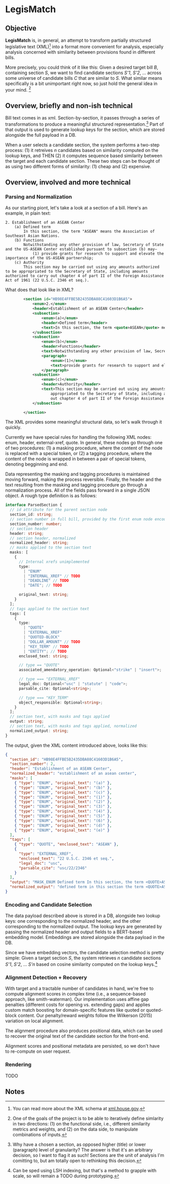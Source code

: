 # LegisMatch

## Objective

**LegisMatch** is, in general, an attempt to transform partially structured legislative text (XML)[^1] into a format more convenient for analysis, especially analysis concerned with similarity between provisions found in different bills.

More precisely, you could think of it like this: Given a desired target bill _B_, containing section _S_, we want to find candidate sections _S'1_, _S'2_, ... across some universe of candidate bills _C_ that are similar to _S_. What similar means specifically is a bit unimportant right now, so just hold the general idea in your mind. [^2]

## Overview, briefly and non-ish technical

Bill text comes in as xml. Section-by-section, it passes through a series of transformations to produce a meaningful structured representation.[^3] Part of that output is used to generate lookup keys for the section, which are stored alongside the full payload in a DB.

When a user selects a candidate section, the system performs a two-step process: (1) it retreives _n_ candidates based on similarity computed on the lookup keys, and THEN (2) it computes sequence based similarity between the target and each candidate section. These two steps can be thought of as using two different forms of similarity: (1) cheap and (2) expensive.

## Overview, involved and more technical

### Parsing and Normalization

As our starting piont, let's take a look at a section of a bill. Here's an example, in plain text:

```text
2. Establishment of an ASEAN Center
    (a) Defined term
        In this section, the term "ASEAN" means the Association of Southeast Asian Nations.
    (b) Functions
        Notwithstanding any other provision of law, Secretary of State and the US-ASEAN Center established pursuant to subsection (b) may—
            (1) provide grants for research to support and elevate the importance of the US-ASEAN partnership;
    (c) Authority
        This section may be carried out using any amounts authorized to be appropriated to the Secretary of State, including amounts authorized to carry out chapter 4 of part II of the Foreign Assistance Act of 1961 (22 U.S.C. 2346 et seq.).
```

What does that look like in XML?

```xml
        <section id="HB98E4FFBE5B2435DBA88C41603D1B6A5">
            <enum>2.</enum>
            <header>Establishment of an ASEAN Center</header>
            <subsection>
                <enum>(a)</enum>
                <header>Defined term</header>
                <text>In this section, the term <quote>ASEAN</quote> means the Association of Southeast Asian Nations.</text>
            </subsection>
            <subsection>
                <enum>(b)</enum>
                <header>Functions</header>
                <text>Notwithstanding any other provision of law, Secretary of State and the US-ASEAN Center established pursuant to subsection (b) may—</text>
                <paragraph>
                    <enum>(1)</enum>
                    <text>provide grants for research to support and elevate the importance of the US-ASEAN partnership;</text>
                </paragraph>
            <subsection>
                <enum>(c)</enum>
                <header>Authority</header>
                <text>This section may be carried out using any amounts authorized to be
                    appropriated to the Secretary of State, including amounts authorized to carry
                    out chapter 4 of part II of the Foreign Assistance Act of 1961 (<external-xref legal-doc="usc" parsable-cite="usc/22/2346">22 U.S.C. 2346 et seq.<external-xref>).</text>
            </subsection>

        </section>
```

The XML provides some meaningful structural data, so let's walk through it quickly.

Currently we have special rules for handling the following XML nodes: enum, header, external-xref, quote. In general, these nodes go through one of two procedures: (1) a masking procedure, where the content of the node is replaced with a special token, or (2) a tagging procedure, where the content of the node is wrapped in between a pair of special tokens, denoting begginning and end.

Data representing the masking and tagging procedures is maintained moving forward, making the process reversible. Finally, the header and the text resulting from the masking and tagging procedure go through a normalization process. All of the fields pass forward in a single JSON object. A rough type definition is as follows:

```ts
interface ParsedSection {
  // id attribute for the parent section node
  section_id: string;
  // section number in full bill, provided by the first enum node encountered
  section_number: number;
  // section header
  header: string;
  // section header, normalized
  normalized_header: string;
  // masks applied to the section text
  masks: [
    {
      // Internal xrefs unimplemented
      type:
        | "ENUM"
        | "INTERNAL_XREF" // TODO
        | "DEADLINE" // TODO
        | "DATE"; // TODO

      original_text: string;
    }
  ];
  // tags applied to the section text
  tags: [
    {
      type:
        | "QUOTE"
        | "EXTERNAL_XREF"
        | "QUOTED-BLOCK"
        | "DOLLAR_AMOUNT" // TODO
        | "KEY_TERM" // TODO
        | "ENTITY"; // TODO
      enclosed_text: string;

      // type == "QUOTE"
      associated_amendatory_operation: Optional<"strike" | "insert">;

      // type === "EXTERNAL_XREF"
      legal_doc: Optional<"usc" | "statute" | "code">;
      parsable_cite: Optional<string>;

      // type === "KEY_TERM"
      object_responsible: Optional<string>;
    }
  ];
  // section text, with masks and tags applied
  output: string;
  // section text, with masks and tags applied, normalized
  normalized_output: string;
}
```

The output, given the XML content introduced above, looks like this:

```json
{
  "section_id": "HB98E4FFBE5B2435DBA88C41603D1B6A5",
  "section_number": 2,
  "header": "Establishment of an ASEAN Center",
  "normalized_header": "establishment of an asean center",
  "masks": [
    { "type": "ENUM", "original_text": "(a)" },
    { "type": "ENUM", "original_text": "(b)" },
    { "type": "ENUM", "original_text": "(c)" },
    { "type": "ENUM", "original_text": "(1)" },
    { "type": "ENUM", "original_text": "(2)" },
    { "type": "ENUM", "original_text": "(3)" },
    { "type": "ENUM", "original_text": "(4)" },
    { "type": "ENUM", "original_text": "(5)" },
    { "type": "ENUM", "original_text": "(6)" },
    { "type": "ENUM", "original_text": "(d)" },
    { "type": "ENUM", "original_text": "(e)" }
  ],
  "tags": [
    { "type": "QUOTE", "enclosed_text": "ASEAN" },
    {
      "type": "EXTERNAL_XREF",
      "enclosed_text": "22 U.S.C. 2346 et seq.",
      "legal_doc": "usc",
      "parsable_cite": "usc/22/2346"
    }
  ],
  "output": "MASK_ENUM Defined term In this section, the term <QUOTE>ASEAN</QUOTE> means the Association of Southeast Asian Nations. MASK_ENUM Functions Notwithstanding any other provision of law, Secretary of State and the US-ASEAN Center established pursuant to subsection (b) may— MASK_ENUM provide grants for research to support and elevate the importance of the US-ASEAN partnership; Authority This section may be carried out using any amounts authorized to be appropriated to the Secretary of State, including amounts authorized to carry out chapter 4 of part II of the Foreign Assistance Act of 1961 (<EXTERNAL_XREF>22 U.S.C. 2346 et seq.</EXTERNAL_XREF>).",
  "normalized_output": "defined term in this section the term <QUOTE>ASEAN</QUOTE> means the association of southeast asian nations. functions notwithstanding any other provision of law secretary of state and the us-asean center established pursuant to subsection b may— provide grants for research to support and elevate the importance of the us-asean partnership authority this section may be carried out using any amounts authorized to be appropriated to the secretary of state including amounts authorized to carry out chapter 4 of part ii of the foreign assistance act of 1961 <EXTERNAL_XREF>22 U.S.C. 2346 et seq.</EXTERNAL_XREF>."
}
```

### Encoding and Candidate Selection

The data payload described above is stored in a DB, alongside two lookup keys: one corresponding to the normalized header, and the other corresponding to the normalized output. The lookup keys are generated by passing the normalized header and output fields to a BERT-based embedding model. Embeddings are stored alongside the data payload in the DB.

Since we have embedding vectors, the candidate selection method is pretty simple: Given a target section _S_, the system retrieves _n_ candidate sections _S'1_, _S'2_, ... _S'n_ based on cosine similarity computed on the lookup keys.[^4]

### Alignment Detection + Recovery

With target and a tractable number of candidates in hand, we're free to compute alignment scores in complex time (i.e., a sequence-based approach, like smith-waterman). Our implementation uses affine gap penalties (different costs for opening vs. extending gaps) and applies custom match boosting for domain-specific features like quoted or quoted-block content. Our penalty/reward weights follow the Wilkerson (2015) variation on local alignment.

The alignment procedure also produces positional data, which can be used to recover the original text of the candidate section for the front-end.

Alignment scores and positional metadata are persisted, so we don't have to re-compute on user request.

### Rendering

TODO

## Notes

[^1]: You can read more about the XML schema at [xml.house.gov](https://xml.house.gov/).  
[^2]: One of the goals of the project is to be able to iteratively define simlarity in two directions: (1) on the functional side, i.e., different similarity metrics and weights, and (2) on the data side, to manipulate combinations of inputs.  
[^3]: Why have a chosen a section, as opposed higher (title) or lower (paragraph) level of granularity? The answer is that it's an arbitrary decision, so I want to flag it as such! Sections are the unit of analysis I'm comitting to, but am totally open to rethinking this decision.  
[^4]: Can be sped using LSH indexing, but that's a method to grapple with scale, so will remain a TODO during prototyping.
